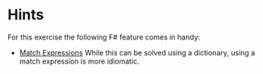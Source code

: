 # Hints

For this exercise the following F# feature comes in handy:

- [Match Expressions](https://fsharpforfunandprofit.com/posts/match-expression/) While this can be solved using a dictionary, using a match expression is more idiomatic.
